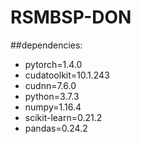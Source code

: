 # RSMBSP-DON

##dependencies:
- pytorch=1.4.0
- cudatoolkit=10.1.243
- cudnn=7.6.0
- python=3.7.3
- numpy=1.16.4
- scikit-learn=0.21.2
- pandas=0.24.2
